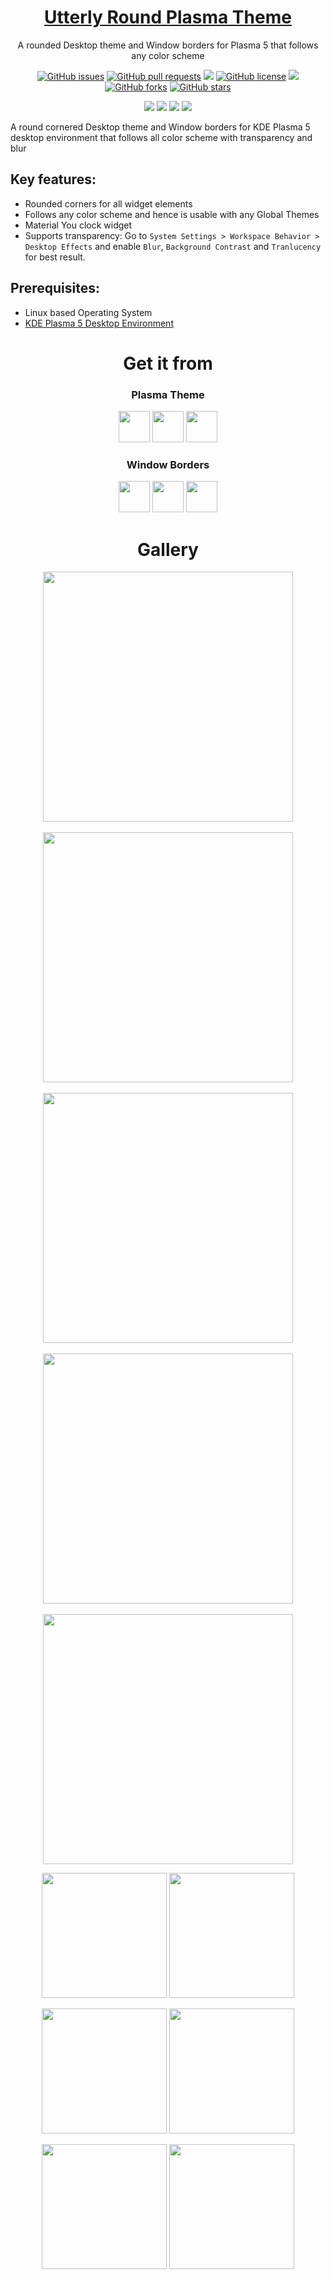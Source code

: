 <p align="center">
 <a href="https://himdek.com/Utterly-Round-Plasma-Style/"><h1 align="center">Utterly Round Plasma Theme</h1></a>
 <p align="center">A rounded Desktop theme and Window borders for Plasma 5 that follows any color scheme</p>
</p>

<p class="buttons" align="center">
 <a href="https://github.com/HimDek/Utterly-Round-Plasma-Style/issues"><img alt="GitHub issues" src="https://img.shields.io/github/issues/HimDek/Utterly-Round-Plasma-Style?style=flat-square"></a>
 <a href="https://github.com/HimDek/Utterly-Round-Plasma-Style/pulls"><img alt="GitHub pull requests" src="https://img.shields.io/github/issues-pr/himdek/Utterly-Round-Plasma-Style?style=flat-square"></a>
 <a href="https://github.com/HimDek/Utterly-Round-Plasma-Style/"><img src="https://img.shields.io/badge/GitHub-View%20sourcecode-blue?style=flat-square&logo=github&color=blueviolet" /></a>
 <a href="https://github.com/HimDek/Utterly-Round-Plasma-Style/blob/master/LICENSE.md"><img alt="GitHub license" src="https://img.shields.io/github/license/HimDek/Utterly-Round-Plasma-Style?style=flat-square"></a>
 <a href="https://github.com/HimDek/Utterly-Round-Plasma-Style/actions/workflows/pages/pages-build-deployment/"><img src="https://img.shields.io/github/deployments/HimDek/Utterly-Round-Plasma-Style/github-pages?label=WebPage%20build%20status&logo=InternetExplorer&style=flat-square" /></a>
 <a href="https://github.com/HimDek/Utterly-Round-Plasma-Style/network"><img alt="GitHub forks" src="https://img.shields.io/github/forks/HimDek/Utterly-Round-Plasma-Style?style=flat-square"></a>
 <a href="https://github.com/HimDek/Utterly-Round-Plasma-Style/stargazers"><img alt="GitHub stars" src="https://img.shields.io/github/stars/HimDek/Utterly-Round-Plasma-Style?style=flat-square"></a>
</p>

<p class="buttons" align="center">
  <a href="#gallery"><img src="https://img.shields.io/badge/View%20Screenshots-blueviolet?style=for-the-badge" /></a>
  <a href="https://himdek.com/?tab=donate"><img src="https://img.shields.io/badge/Donate-Support%20me-green?style=for-the-badge&logo=Razorpay" /></a> 
  <a href="https://himdek.com/Utterly-Round-Plasma-Style/"><img class="invisible" src="https://img.shields.io/badge/himdek.com-View%20in%20Website-blue?style=for-the-badge&logo=Internet-Explorer&color=blue" /></a>
  <a href="#prerequisites"><img src="https://img.shields.io/badge/Install-green?style=for-the-badge" /></a>
</p>

A round cornered Desktop theme and Window borders for KDE Plasma 5 desktop environment that follows all color scheme with transparency and blur

## Key features:

* Rounded corners for all widget elements
* Follows any color scheme and hence is usable with any Global Themes
* Material You clock widget
* Supports transparency: Go to `System Settings > Workspace Behavior > Desktop Effects` and enable `Blur`, `Background Contrast` and `Tranlucency` for best result.

## Prerequisites:

* Linux based Operating System
* [KDE Plasma 5 Desktop Environment](https://kde.org/plasma-desktop/)

<h1 align="center">Get it from</h1>

<h3 align="center">Plasma Theme</h3>

<p align="center">
  <a href="https://www.pling.com/p/1901768"><img height="50px" src="https://img.shields.io/badge/Pling%20Store-informational?style=for-the-badge&color=orange" /></a>
  <a href="https://store.kde.org/p/1901768"><img height="50px" src="https://img.shields.io/badge/KDE%20Store-informational?style=for-the-badge&logo=KDE" /></a>
  <a href="https://www.opendesktop.org/p/1901768"><img height="50px" src="https://img.shields.io/badge/openDesktop-informational?style=for-the-badge&color=blueviolet" /></a>
</p>

<h3 align="center">Window Borders</h3>

<p align="center">
  <a href="https://www.pling.com/p/1903823"><img height="50px" src="https://img.shields.io/badge/Pling%20Store-informational?style=for-the-badge&color=orange" /></a>
  <a href="https://store.kde.org/p/1903823"><img height="50px" src="https://img.shields.io/badge/KDE%20Store-informational?style=for-the-badge&logo=KDE" /></a>
  <a href="https://www.opendesktop.org/p/1903823"><img height="50px" src="https://img.shields.io/badge/openDesktop-informational?style=for-the-badge&color=blueviolet" /></a>
</p>

<h1 id="gallery" align="center">Gallery</h1>

<p align="center">
<img height="400px" src="assets/20220913_163333_Dark.png" align="center"/>
<br /><br />
<img height="400px" src="assets/20220913_163354_Light.png" align="center"/>
<br /><br />
<img height="400px" src="assets/20220913_163402_Dark_Thumbnail.png" align="center"/>
<br /><br />
<img height="400px" src="assets/20220913_163409_Light_Thumbnail.png" align="center"/>
<br /><br />
<img height="400px" src="assets/20220913_163416_Dark_Notification.png" align="center"/>
</p>

<p align="center">
<img height="200px" src="assets/20220913_162229_Nord_Close.png" align="center"/>
<img height="200px" src="assets/20220913_162243_Mac_Max.png" align="center"/>
<br /><br />
<img height="200px" src="assets/20220913_162221_Right_Pin.png" align="center"/>
<img height="200px" src="assets/20220913_162240_Right.png" align="center"/>
<br /><br />
<img height="200px" src="assets/20220913_162246_Sweet_Min.png" align="center"/>
<img height="200px" src="assets/20220913_162252_Inactive.png" align="center"/>
</p>
